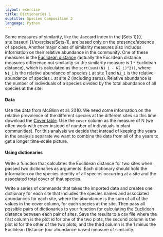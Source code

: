 ```yaml
---
layout: exercise
title: Dictionaries 1
subtitle: Species Composition 2
language: Python
---
```


Some measures of similarity, like the Jaccard index in the
[Sets 1]({{ site.baseurl }}/exercises/Sets-1), are based only on the presence/absence of
species. Another major class of similarity measures also includes information on
their relative abundance in the community. One of these measures is the
[Euclidean distance](http://en.wikipedia.org/wiki/Euclidean_distance) (actually
the Euclidean distance measures difference not similarity so the similarity
measure is 1 - Euclidean distance), which is calculated as the `sqrt(sum((N1_i -
N2_i)^2))`, where `N1_i` is the relative abundance of species `i` at site 1 and
`N2_i` is the relative abundance of species `i` at site 2 (including
zeros). Relative abundance is the number of individuals of a species divided by
the total abundance of all species at the site.

#### Data

Use the data from McGlinn et al. 2010. We need some information on the
relative prevalence of the different species at the different sites so
this time download the [Cover
table](http://www.esapubs.org/archive/ecol/E091/124/TGPP_cover.csv). Use
the `cover` column as the measure of N (we often work with cover instead of
number of individuals in plant communities). For this analysis we decide
that instead of keeping the years in the analysis separate we want to
combine the data from all of the years to get a longer time-scale
picture.

#### Using dictionaries

Write a function that calculates the Euclidean distance for two sites
when passed two dictionaries as arguments. Each dictionary should hold
the information on the species identity of all species occurring at a
site and the associated total cover of that species.

Write a series of commands that takes the imported data and creates one
dictionary for each site that includes the species names and associated
abundances for each site, where the abundance is the sum of all of the
values in the cover column, for each species at the site. Then pass all
possible pairs of dictionaries to your function for calculating the
Euclidean distance between each pair of sites. Save the results to a csv
file where the first column is the plot id for one of the two plots, the
second column is the plot id for the other of the two plots, and the
third column is the 1 minus the Euclidean Distance (our abundance based
measure of similarity.
